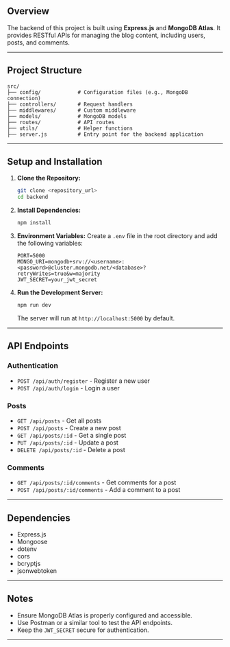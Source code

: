 
## Overview
The backend of this project is built using **Express.js** and **MongoDB Atlas**. It provides RESTful APIs for managing the blog content, including users, posts, and comments.

---

## Project Structure
```plaintext
src/
├── config/            # Configuration files (e.g., MongoDB connection)
├── controllers/       # Request handlers
├── middlewares/       # Custom middleware
├── models/            # MongoDB models
├── routes/            # API routes
├── utils/             # Helper functions
├── server.js          # Entry point for the backend application
```

---

## Setup and Installation

1. **Clone the Repository:**
   ```bash
   git clone <repository_url>
   cd backend
   ```

2. **Install Dependencies:**
   ```bash
   npm install
   ```

3. **Environment Variables:**
   Create a `.env` file in the root directory and add the following variables:
   ```env
   PORT=5000
   MONGO_URI=mongodb+srv://<username>:<password>@cluster.mongodb.net/<database>?retryWrites=true&w=majority
   JWT_SECRET=your_jwt_secret
   ```

4. **Run the Development Server:**
   ```bash
   npm run dev
   ```

   The server will run at `http://localhost:5000` by default.

---

## API Endpoints
### **Authentication**
- `POST /api/auth/register` - Register a new user
- `POST /api/auth/login` - Login a user

### **Posts**
- `GET /api/posts` - Get all posts
- `POST /api/posts` - Create a new post
- `GET /api/posts/:id` - Get a single post
- `PUT /api/posts/:id` - Update a post
- `DELETE /api/posts/:id` - Delete a post

### **Comments**
- `GET /api/posts/:id/comments` - Get comments for a post
- `POST /api/posts/:id/comments` - Add a comment to a post

---

## Dependencies
- Express.js
- Mongoose
- dotenv
- cors
- bcryptjs
- jsonwebtoken

---

## Notes
- Ensure MongoDB Atlas is properly configured and accessible.
- Use Postman or a similar tool to test the API endpoints.
- Keep the `JWT_SECRET` secure for authentication.

---

